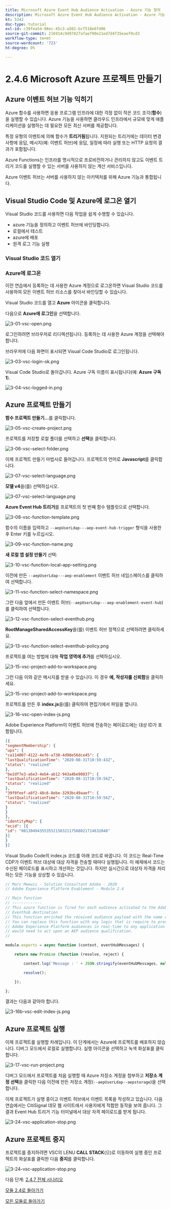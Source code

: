 ```yaml
---
title: Microsoft Azure Event Hub Audience Activation - Azure 기능 정의
description: Microsoft Azure Event Hub Audience Activation - Azure 기능 정의
kt: 5342
doc-type: tutorial
exl-id: c39fea54-98ec-45c3-a502-bcf518e6fd06
source-git-commit: 216914c9d97827afaef90e21ed7d4f35eaef0cd3
workflow-type: tm+mt
source-wordcount: '723'
ht-degree: 0%

---
```


# 2.4.6 Microsoft Azure 프로젝트 만들기

## Azure 이벤트 허브 기능 익히기

Azure 함수를 사용하면 응용 프로그램 인프라에 대한 걱정 없이 작은 코드 조각(**함수**)을 실행할 수 있습니다. Azure 기능을 사용하면 클라우드 인프라에서 규모에 맞게 애플리케이션을 실행하는 데 필요한 모든 최신 서버를 제공합니다.

특정 유형의 이벤트에 의해 함수가 **트리거됨**&#x200B;됩니다. 지원되는 트리거에는 데이터 변경 사항에 응답, 메시지(예: 이벤트 허브)에 응답, 일정에 따라 실행 또는 HTTP 요청의 결과가 포함됩니다.

Azure Functions는 인프라를 명시적으로 프로비전하거나 관리하지 않고도 이벤트 트리거 코드를 실행할 수 있는 서버를 사용하지 않는 계산 서비스입니다.

Azure 이벤트 허브는 서버를 사용하지 않는 아키텍처를 위해 Azure 기능과 통합됩니다.

## Visual Studio Code 및 Azure에 로그온 열기

Visual Studio 코드를 사용하면 다음 작업을 쉽게 수행할 수 있습니다.

- azure 기능을 정의하고 이벤트 허브에 바인딩합니다.
- 로컬에서 테스트
- azure에 배포
- 원격 로그 기능 실행

### Visual Studio 코드 열기

### Azure에 로그온

이전 연습에서 등록하는 데 사용한 Azure 계정으로 로그온하면 Visual Studio 코드를 사용하여 모든 이벤트 허브 리소스를 찾아서 바인딩할 수 있습니다.

Visual Studio 코드를 열고 **Azure** 아이콘을 클릭합니다.

다음으로 **Azure에 로그인**&#x200B;을 선택합니다.

![3-01-vsc-open.png](./images/301vscopen.png)

로그인하려면 브라우저로 리디렉션됩니다. 등록하는 데 사용한 Azure 계정을 선택해야 합니다.

브라우저에 다음 화면이 표시되면 Visual Code Studio로 로그인됩니다.

![3-03-vsc-login-ok.png](./images/303vscloginok.png)

Visual Code Studio로 돌아갑니다. Azure 구독 이름이 표시됩니다(예: **Azure 구독 1**).

![3-04-vsc-logged-in.png](./images/304vscloggedin.png)

## Azure 프로젝트 만들기

**함수 프로젝트 만들기...**&#x200B;를 클릭합니다.

![3-05-vsc-create-project.png](./images/vsc2.png)

프로젝트를 저장할 로컬 폴더를 선택하고 **선택**&#x200B;을 클릭합니다.

![3-06-vsc-select-folder.png](./images/vsc3.png)

이제 프로젝트 만들기 마법사로 들어갑니다. 프로젝트의 언어로 **Javascript**&#x200B;를 클릭합니다.

![3-07-vsc-select-language.png](./images/vsc4.png)

**모델 v4**&#x200B;을(를) 선택하십시오.

![3-07-vsc-select-language.png](./images/vsc4a.png)

**Azure Event Hub 트리거**&#x200B;를 프로젝트의 첫 번째 함수 템플릿으로 선택합니다.

![3-08-vsc-function-template.png](./images/vsc5.png)

함수의 이름을 입력하고 `--aepUserLdap---aep-event-hub-trigger` 형식을 사용한 후 Enter 키를 누르십시오.

![3-09-vsc-function-name.png](./images/vsc6.png)

**새 로컬 앱 설정 만들기** 선택:

![3-10-vsc-function-local-app-setting.png](./images/vsc7.png)

이전에 만든 `--aepUserLdap---aep-enablement` 이벤트 허브 네임스페이스를 클릭하여 선택합니다.

![3-11-vsc-function-select-namespace.png](./images/vsc8.png)

그런 다음 앞에서 만든 이벤트 허브(`--aepUserLdap---aep-enablement-event-hub`)를 클릭하여 선택합니다.

![3-12-vsc-function-select-eventhub.png](./images/vsc9.png)

**RootManageSharedAccessKey**&#x200B;을(를) 이벤트 허브 정책으로 선택하려면 클릭하세요.

![3-13-vsc-function-select-eventhub-policy.png](./images/vsc10.png)

프로젝트를 여는 방법에 대해 **작업 영역에 추가**&#x200B;를 선택하십시오.

![3-15-vsc-project-add-to-workspace.png](./images/vsc12.png)

그런 다음 이와 같은 메시지를 받을 수 있습니다. 이 경우 **예, 작성자를 신뢰함**&#x200B;을 클릭하세요.

![3-15-vsc-project-add-to-workspace.png](./images/vsc12a.png)

프로젝트를 만든 후 **index.js**&#x200B;을(를) 클릭하여 편집기에서 파일을 엽니다.

![3-16-vsc-open-index-js.png](./images/vsc13.png)

Adobe Experience Platform이 이벤트 허브에 전송하는 페이로드에는 대상 ID가 포함됩니다.

```json
[{
"segmentMembership": {
"ups": {
"ca114007-4122-4ef6-a730-4d98e56dce45": {
"lastQualificationTime": "2020-08-31T10:59:43Z",
"status": "realized"
},
"be2df7e3-a6e3-4eb4-ab12-943a4be90837": {
"lastQualificationTime": "2020-08-31T10:59:56Z",
"status": "realized"
},
"39f0feef-a8f2-48c6-8ebe-3293bc49aaef": {
"lastQualificationTime": "2020-08-31T10:59:56Z",
"status": "realized"
}
}
},
"identityMap": {
"ecid": [{
"id": "08130494355355215032117568021714632048"
}]
}
}]
```

Visual Studio Code의 index.js 코드를 아래 코드로 바꿉니다. 이 코드는 Real-Time CDP가 이벤트 허브 대상에 대상 자격을 전송할 때마다 실행됩니다. 이 예제에서 코드는 수신된 페이로드를 표시하고 개선하는 것입니다. 하지만 실시간으로 대상자 자격을 처리하는 모든 기능을 상상할 수 있습니다.

```javascript
// Marc Meewis - Solution Consultant Adobe - 2020
// Adobe Experience Platform Enablement - Module 2.4

// Main function
// -------------
// This azure function is fired for each audience activated to the Adobe Exeperience Platform Real-time CDP Azure 
// Eventhub destination
// This function enriched the received audience payload with the name of the audience. 
// You can replace this function with any logic that is require to process and deliver
// Adobe Experience Platform audiences in real-time to any application or platform that 
// would need to act upon an AEP audience qualification.
// 

module.exports = async function (context, eventHubMessages) {

    return new Promise (function (resolve, reject) {

        context.log('Message : ' + JSON.stringify(eventHubMessages, null, 2));

        resolve();

    });    

};
```

결과는 다음과 같아야 합니다.

![3-16b-vsc-edit-index-js.png](./images/vsc1.png)

## Azure 프로젝트 실행

이제 프로젝트를 실행할 차례입니다. 이 단계에서는 Azure에 프로젝트를 배포하지 않습니다. 디버그 모드에서 로컬로 실행합니다. 실행 아이콘을 선택하고 녹색 화살표를 클릭합니다.

![3-17-vsc-run-project.png](./images/vsc14.png)

디버그 모드에서 프로젝트를 처음 실행할 때 Azure 저장소 계정을 첨부하고 **저장소 계정 선택**&#x200B;을 클릭한 다음 이전에 만든 저장소 계정(`--aepUserLdap--aepstorage`)을 선택합니다.

이제 프로젝트가 실행 중이고 이벤트 허브에서 이벤트 목록을 작성하고 있습니다. 다음 연습에서는 CitiSignal 데모 웹 사이트에서 사용자에게 적합한 동작을 보여 줍니다. 그 결과 Event Hub 트리거 기능 터미널에서 대상 자격 페이로드를 받게 됩니다.

![3-24-vsc-application-stop.png](./images/vsc18.png)

## Azure 프로젝트 중지

프로젝트를 중지하려면 VSC의 LENU **CALL STACK**(으)로 이동하여 실행 중인 프로젝트의 화살표를 클릭한 다음 **중지**&#x200B;를 클릭합니다.

![3-24-vsc-application-stop.png](./images/vsc17.png)

다음 단계: [2.4.7 전체 시나리오](./ex7.md)

[모듈 2.4로 돌아가기](./segment-activation-microsoft-azure-eventhub.md)

[모든 모듈로 돌아가기](./../../../overview.md)
